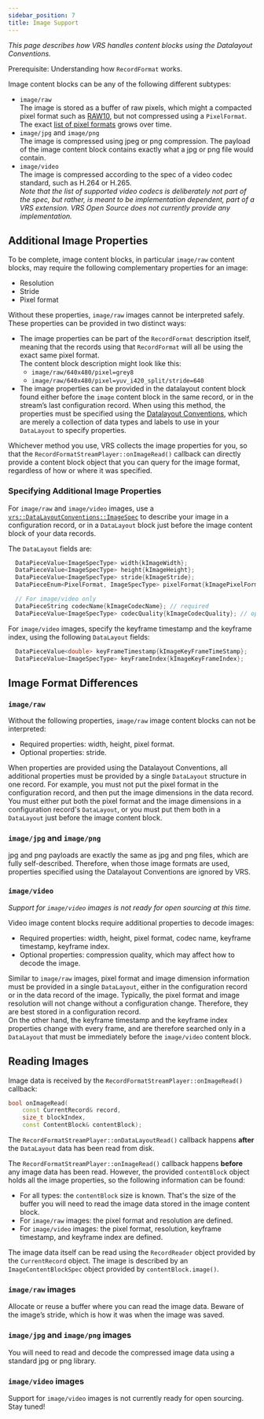 ```yaml
---
sidebar_position: 7
title: Image Support
---
```


_This page describes how VRS handles content blocks using the Datalayout Conventions._

Prerequisite: Understanding how `RecordFormat` works.

Image content blocks can be any of the following different subtypes:

- `image/raw`  
   The image is stored as a buffer of raw pixels, which might a compacted pixel format such as [RAW10](https://developer.android.com/reference/android/graphics/ImageFormat#RAW10), but not compressed using a `PixelFormat`.  
   The exact [list of pixel formats](https://github.com/facebookresearch/vrs/blob/main/vrs/RecordFormat.h#L49-L68) grows over time.
- `image/jpg` and `image/png`  
   The image is compressed using jpeg or png compression. The payload of the image content block contains exactly what a jpg or png file would contain.
- `image/video`  
   The image is compressed according to the spec of a video codec standard, such as H.264 or H.265.  
   _Note that the list of supported video codecs is deliberately not part of the spec, but rather, is meant to be implementation dependent, part of a VRS extension. VRS Open Source does not currently provide any implementation._

## Additional Image Properties

To be complete, image content blocks, in particular `image/raw` content blocks, may require the following complementary properties for an image:

- Resolution
- Stride
- Pixel format

Without these properties, `image/raw` images cannot be interpreted safely. These properties can be provided in two distinct ways:

- The image properties can be part of the `RecordFormat` description itself, meaning that the records using that `RecordFormat` will all be using the exact same pixel format.  
  The content block description might look like this:
  - `image/raw/640x480/pixel=grey8`
  - `image/raw/640x480/pixel=yuv_i420_split/stride=640`
- The image properties can be provided in the datalayout content block found either before the `image` content block in the same record, or in the stream’s last configuration record. When using this method, the properties must be specified using the [Datalayout Conventions](https://github.com/facebookresearch/vrs/blob/main/vrs/DataLayoutConventions.h#L61-L64), which are merely a collection of data types and labels to use in your `DataLayout` to specify properties.

Whichever method you use, VRS collects the image properties for you, so that the `RecordFormatStreamPlayer::onImageRead()` callback can directly provide a content block object that you can query for the image format, regardless of how or where it was specified.

### Specifying Additional Image Properties

For `image/raw` and `image/video` images, use a [`vrs::DataLayoutConventions::ImageSpec`](https://github.com/facebookresearch/vrs/blob/main/vrs/DataLayoutConventions.h#L59) to describe your image in a configuration record, or in a `DataLayout` block just before the image content block of your data records.

The `DataLayout` fields are:

```cpp
  DataPieceValue<ImageSpecType> width{kImageWidth};
  DataPieceValue<ImageSpecType> height{kImageHeight};
  DataPieceValue<ImageSpecType> stride{kImageStride};
  DataPieceEnum<PixelFormat, ImageSpecType> pixelFormat{kImagePixelFormat};

  // For image/video only
  DataPieceString codecName{kImageCodecName}; // required
  DataPieceValue<ImageSpecType> codecQuality{kImageCodecQuality}; // optional
```

For `image/video` images, specify the keyframe timestamp and the keyframe index, using the following `DataLayout` fields:

```cpp
  DataPieceValue<double> keyFrameTimestamp{kImageKeyFrameTimeStamp};
  DataPieceValue<ImageSpecType> keyFrameIndex{kImageKeyFrameIndex};
```

## Image Format Differences

### `image/raw`

Without the following properties, `image/raw` image content blocks can not be interpreted:

- Required properties: width, height, pixel format.
- Optional properties: stride.

When properties are provided using the Datalayout Conventions, all additional properties must be provided by a single `DataLayout` structure in one record. For example, you must not put the pixel format in the configuration record, and then put the image dimensions in the data record. You must either put both the pixel format and the image dimensions in a configuration record's `DataLayout`, or you must put them both in a `DataLayout` just before the image content block.

### `image/jpg` and `image/png`

jpg and png payloads are exactly the same as jpg and png files, which are fully self-described. Therefore, when those image formats are used, properties specified using the Datalayout Conventions are ignored by VRS.

### `image/video`

_Support for `image/video` images is not ready for open sourcing at this time._

Video image content blocks require additional properties to decode images:

- Required properties: width, height, pixel format, codec name, keyframe timestamp, keyframe index.
- Optional properties: compression quality, which may affect how to decode the image.

Similar to `image/raw` images, pixel format and image dimension information must be provided in a single `DataLayout`, either in the configuration record or in the data record of the image. Typically, the pixel format and image resolution will not change without a configuration change. Therefore, they are best stored in a configuration record.  
On the other hand, the keyframe timestamp and the keyframe index properties change with every frame, and are therefore searched only in a `DataLayout` that must be immediately before the `image/video` content block.

## Reading Images

Image data is received by the `RecordFormatStreamPlayer::onImageRead()` callback:

```cpp
bool onImageRead(
    const CurrentRecord& record,
    size_t blockIndex,
    const ContentBlock& contentBlock);
```

The `RecordFormatStreamPlayer::onDataLayoutRead()` callback happens **after** the `DataLayout` data has been read from disk.

The `RecordFormatStreamPlayer::onImageRead()` callback happens **before** any image data has been read. However, the provided `contentBlock` object holds all the image properties, so the following information can be found:

- For all types: the `contentBlock` size is known. That's the size of the buffer you will need to read the image data stored in the image content block.
- For `image/raw` images: the pixel format and resolution are defined.
- For `image/video` images: the pixel format, resolution, keyframe timestamp, and keyframe index are defined.

The image data itself can be read using the `RecordReader` object provided by the `CurrentRecord` object. The image is described by an `ImageContentBlockSpec` object provided by `contentBlock.image()`.

### `image/raw` images

Allocate or reuse a buffer where you can read the image data. Beware of the image’s stride, which is how it was when the image was saved.

### `image/jpg` and `image/png` images

You will need to read and decode the compressed image data using a standard jpg or png library.

### `image/video` images

Support for `image/video` images is not currently ready for open sourcing. Stay tuned!
